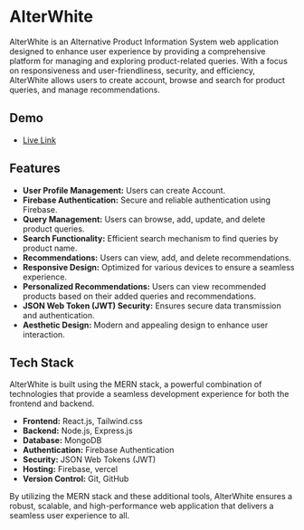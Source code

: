 
# AlterWhite

AlterWhite is an Alternative Product Information System web application designed to enhance user experience by providing a comprehensive platform for managing and exploring product-related queries. With a focus on responsiveness and user-friendliness, security, and efficiency, AlterWhite allows users to create account, browse and search for product queries, and manage recommendations.
 


## Demo

- [Live Link](https://alterwhite-507f4.web.app/)


## Features

- **User Profile Management:** Users can create Account.
- **Firebase Authentication:** Secure and reliable authentication using Firebase.
- **Query Management:** Users can browse, add, update, and delete product queries.
- **Search Functionality:** Efficient search mechanism to find queries by product name.
- **Recommendations:** Users can view, add, and delete recommendations.
- **Responsive Design:** Optimized for various devices to ensure a seamless experience.
- **Personalized Recommendations:** Users can view recommended products based on their added queries and recommendations.
- **JSON Web Token (JWT) Security:** Ensures secure data transmission and authentication.
- **Aesthetic Design:** Modern and appealing design to enhance user interaction.


## Tech Stack

AlterWhite is built using the MERN stack, a powerful combination of technologies that provide a seamless development experience for both the frontend and backend.

- **Frontend:** React.js, Tailwind.css
- **Backend:** Node.js, Express.js
- **Database:** MongoDB
- **Authentication:** Firebase Authentication
- **Security:** JSON Web Tokens (JWT)
- **Hosting:** Firebase, vercel
- **Version Control:** Git, GitHub

By utilizing the MERN stack and these additional tools, AlterWhite ensures a robust, scalable, and high-performance web application that delivers a seamless user experience to all.

